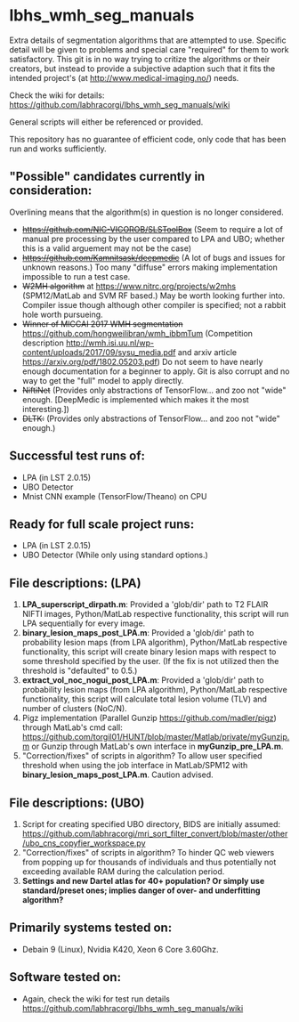 # lbhs_wmh_seg_manuals
Extra details of segmentation algorithms that are attempted to use. Specific detail will be given to problems and special care "required" for them to work satisfactory. This git is in no way trying to critize the algorithms or their creators, but instead to provide a subjective adaption such that it fits the intended project's (at http://www.medical-imaging.no/) needs.

Check the wiki for details: https://github.com/labhracorgi/lbhs_wmh_seg_manuals/wiki

General scripts will either be referenced or provided.

This repository has no guarantee of efficient code, only code that has been run and works sufficiently.

## "Possible" candidates currently in consideration:
Overlining means that the algorithm(s) in question is no longer considered.
- ~~https://github.com/NIC-VICOROB/SLSToolBox~~ (Seem to require a lot of manual pre processing by the user compared to LPA and UBO; whether this is a valid arguement may not be the case)
- ~~https://github.com/Kamnitsask/deepmedic~~ (A lot of bugs and issues for unknown reasons.)  Too many "diffuse" errors making implementation impossible to run a test case.
- ~~W2MH algorithm~~ at https://www.nitrc.org/projects/w2mhs (SPM12/MatLab and SVM RF based.) May be worth looking further into. Compiler issue though although other compiler is specified; not a rabbit hole worth pursueing.
- ~~Winner of MICCAI 2017 WMH segmentation~~ https://github.com/hongweilibran/wmh_ibbmTum (Competition description http://wmh.isi.uu.nl/wp-content/uploads/2017/09/sysu_media.pdf and arxiv article https://arxiv.org/pdf/1802.05203.pdf) Do not seem to have nearly enough documentation for a beginner to apply. Git is also corrupt and no way to get the "full" model to apply directly.
- ~~NiftiNet~~ (Provides only abstractions of TensorFlow... and zoo not "wide" enough. [DeepMedic is implemented which makes it the most interesting.])
- ~~DLTK:~~ (Provides only abstractions of TensorFlow... and zoo not "wide" enough.)

## Successful test runs of:
- LPA (in LST 2.0.15)
- UBO Detector
- Mnist CNN example (TensorFlow/Theano) on CPU

## Ready for full scale project runs:
- LPA (in LST 2.0.15)
- UBO Detector (While only using standard options.)

## File descriptions: (LPA)
1. **LPA_superscript_dirpath.m**: Provided a 'glob/dir' path to T2 FLAIR NIFTI images, Python/MatLab respective functionality, this script will run LPA sequentially for every image.
2. **binary_lesion_maps_post_LPA.m**: Provided a 'glob/dir' path to probability lesion maps (from LPA algorithm), Python/MatLab respective functionality, this script will create binary lesion maps with respect to some threshold specified by the user. (If the fix is not utilized then the threshold is "defaulted" to 0.5.)
3. **extract_vol_noc_nogui_post_LPA.m**: Provided a 'glob/dir' path to probability lesion maps (from LPA algorithm), Python/MatLab respective functionality, this script will calculate total lesion volume (TLV) and number of clusters (NoC/N).
4. Pigz implementation (Parallel Gunzip https://github.com/madler/pigz) through MatLab's cmd call: https://github.com/torgil01/HUNT/blob/master/Matlab/private/myGunzip.m or Gunzip through MatLab's own interface in **myGunzip_pre_LPA.m**.
5. "Correction/fixes" of scripts in algorithm? To allow user specified threshold when using the job interface in MatLab/SPM12 with **binary_lesion_maps_post_LPA.m**. Caution advised.

## File descriptions: (UBO)
1. Script for creating specified UBO directory, BIDS are initially assumed: https://github.com/labhracorgi/mri_sort_filter_convert/blob/master/other/ubo_cns_copyfier_workspace.py
2. "Correction/fixes" of scripts in algorithm? To hinder QC web viewers from popping up for thousands of individuals and thus potentially not exceeding available RAM during the calculation period.
3. **Settings and new Dartel atlas for 40+ population? Or simply use standard/preset ones; implies danger of over- and underfitting algorithm?**

## Primarily systems tested on:
- Debain 9 (Linux), Nvidia K420, Xeon 6 Core 3.60Ghz.


## Software tested on:
- Again, check the wiki for test run details https://github.com/labhracorgi/lbhs_wmh_seg_manuals/wiki
